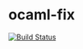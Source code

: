 # ocaml-fix
[![Build Status](https://travis-ci.org/vbmithr/ocaml-fix.svg?branch=master)](https://travis-ci.org/vbmithr/ocaml-fix)
